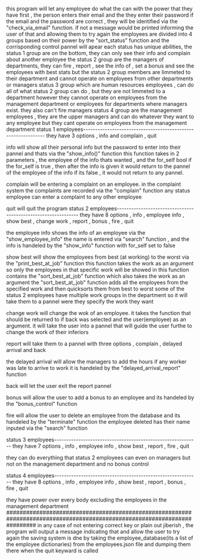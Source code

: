 this program will let any employee do what the can with the power that they have
first , the person enters their email and the they enter their password
if the email and the password are correct , they will be identified via the "check_via_email" function. if not a message would be printed
informing the user of that and allowing them to try again
the employees are divided into 4 groups based on their power by the "sort_status" function and the corrisponding control pannel will apear
each status has unique abilities, the status 1 group are on the bottom, they can only see their info and complain about another employee
the status 2 group are the managers of departments, they can fire , report , see the info of , set a bonus and see the employees with best stats
but the status 2 group members are limmeted to their department and cannot operate on employees from other departments or managers
status 3 group which are human resources employees , can do all of what status 2 group can do , but they are not limmeted to a department
however they cannot operate on employees from the management department or employees for departments where managers exist. they also can't fire managers 
status 4 group are the management employees , they are the upper managers and can do whatever they want to any employee
but they cant operate on employees from the management department
status 1 employees--------------------------------------------------------------
they have 3 options , info and complain , quit

info will show all their personal info but the password to enter into their pannel and thats via the "show_info()" function
this function takes in 2 parameters , the employee of the info thats wanted , and the for_self bool
if the for_self is true , then after the info is given it would return to the pannel of the employee of the info
if its false , it would not return to any pannel.

complain will be entering a complaint on an employee. in the complaint system the complaints are recorded via the "complain" function
any status employee can enter a complaint to any other employee

quit will quit the program
status 2 employees--------------------------------------------------------------
they have 8 options , info , employee info , show best , change work , report , bonus , fire , quit

the employee info shows the info of an employee via the "show_employee_info"
the name is entered via "search" function , and the info is handeled by the "show_info" function with for_self set to false

show best will show the employees from best (at working) to the worst via the "print_best_at_job" function
this function takes the work as an argument so only the employees in that specific work will be showed
in this function contains the "sort_best_at_job" function which also takes the work as an argument
the "sort_best_at_job" function adds all the employees from the specified work and then quicksorts them from best to worst
some of the status 2 employees have multiple work groups in the department so it will take them to a pannel were they specify the work they want

change work will change the wok of an employee. it takes the function that should be returned to if back was selected and the user(employee)
as an argument. it will take the user into a pannel that will guide the user furthe to change the work of their inferiors

report will take them to a pannel with three options , complain , delayed arrival and back

the delayed arrival will allow the managers to add the hours if any worker was late to arrive to work
it is handeled by the "delayed_arrival_report" function

back will let the user exit the report pannel

bonus will allow the user to add a bonus to an employee and its handeled by the "bonus_control" function

fire will allow the user to delete an employee from the database and its handeled by the "terminate" function
the employee deleted has their name inputed via the "search" function

status 3 employees------------------------------------------------------------
they have 7 options , info , employee info , show best , report , fire , quit

they can do everything that status 2 employees can even on managers but not on the management department and no bonus control

status 4 employees------------------------------------------------------------
they have 8 options , info , employee info , show best , report , bonus , fire , quit

they have power over every body excluding the employees in the management department
#########################################################################################################################
in any case of not entering correct key or plain out jiberish , the program will output a message indicating that and allow the user to try again
the saving system is dne by taking the employee_database(its a list of the employee dictionaries) from the employees.json file
and dumping them there when the quit keyward is called
